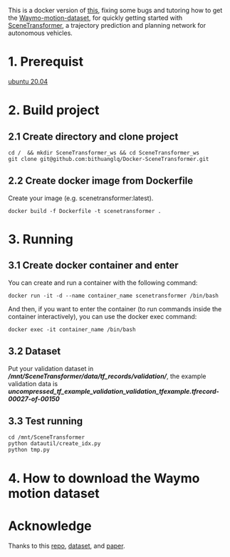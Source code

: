 This is a docker version of [this](https://github.com/Chen-Albert-FENG/SceneTransformer), fixing some bugs and tutoring how to get the [Waymo-motion-dataset](https://console.cloud.google.com/storage/browser/waymo_open_dataset_motion_v_1_2_0;tab=objects?prefix=&forceOnObjectsSortingFiltering=false), for quickly getting started with [SceneTransformer](https://openreview.net/pdf?id=Wm3EA5OlHsG), a trajectory prediction and planning network for autonomous vehicles.

# 1. Prerequist
[ubuntu 20.04](https://releases.ubuntu.com/20.04/)

# 2. Build project
## 2.1 Create directory and clone project
```
cd /  && mkdir SceneTransformer_ws && cd SceneTransformer_ws
git clone git@github.com:bithuanglq/Docker-SceneTransformer.git
```

## 2.2 Create docker image from Dockerfile
Create your image (e.g. scenetransformer:latest).
```
docker build -f Dockerfile -t scenetransformer .
```

# 3. Running
## 3.1 Create docker container and enter 
You can create and run a container with the following command:
```
docker run -it -d --name container_name scenetransformer /bin/bash
```

And then, if you want to enter the container (to run commands inside the container interactively), you can use the docker exec command:
```
docker exec -it container_name /bin/bash
```

## 3.2 Dataset
Put your validation dataset in ___/mnt/SceneTransformer/data/tf_records/validation/___, the example validation data is ___uncompressed_tf_example_validation_validation_tfexample.tfrecord-00027-of-00150___


## 3.3 Test running
```
cd /mnt/SceneTransformer 
python datautil/create_idx.py
python tmp.py
```


# 4. How to download the Waymo motion dataset



# Acknowledge
Thanks to this [repo](https://github.com/Chen-Albert-FENG/SceneTransformer), [dataset](https://console.cloud.google.com/storage/browser/waymo_open_dataset_motion_v_1_2_0;tab=objects?prefix=&forceOnObjectsSortingFiltering=false), and [paper](https://openreview.net/pdf?id=Wm3EA5OlHsG).